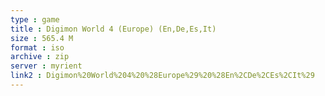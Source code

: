 ```yaml
---
type : game
title : Digimon World 4 (Europe) (En,De,Es,It)
size : 565.4 M
format : iso
archive : zip
server : myrient
link2 : Digimon%20World%204%20%28Europe%29%20%28En%2CDe%2CEs%2CIt%29
---
```

